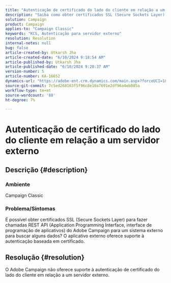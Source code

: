 ```yaml
---
title: "Autenticação de certificado do lado do cliente em relação a um servidor externo"
description: "Saiba como obter certificados SSL (Secure Sockets Layer) no Adobe Campaign Classic."
solution: Campaign
product: Campaign
applies-to: "Campaign Classic"
keywords: "KCS, Autenticação para servidor externo"
resolution: Resolution
internal-notes: null
bug: false
article-created-by: Utkarsh Jha
article-created-date: "6/10/2024 9:18:54 AM"
article-published-by: Utkarsh Jha
article-published-date: "6/10/2024 9:20:37 AM"
version-number: 5
article-number: KA-16652
dynamics-url: "https://adobe-ent.crm.dynamics.com/main.aspx?forceUCI=1&pagetype=entityrecord&etn=knowledgearticle&id=43889171-0a27-ef11-840a-6045bd026b83"
source-git-commit: 7c5ed268163f5f96c8e10a7691e2df96a4eb085a
workflow-type: tm+mt
source-wordcount: '88'
ht-degree: 7%

---
```


# Autenticação de certificado do lado do cliente em relação a um servidor externo

## Descrição {#description}


### <b>Ambiente</b>

Campaign Classic



### <b>Problema/Sintomas</b>

É possível obter certificados SSL (Secure Sockets Layer) para fazer chamadas REST API (Application Programming Interface, interface de programação de aplicativos) do Adobe Campaign para um sistema externo para buscar alguns dados? O aplicativo externo oferece suporte à autenticação baseada em certificado.


## Resolução {#resolution}

O Adobe Campaign não oferece suporte à autenticação de certificado do lado do cliente em relação a um servidor externo.
